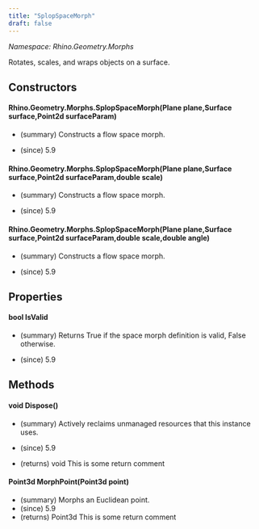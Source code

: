 ```yaml
---
title: "SplopSpaceMorph"
draft: false
---
```


*Namespace: Rhino.Geometry.Morphs*

   Rotates, scales, and wraps objects on a surface.
   
## Constructors
#### Rhino.Geometry.Morphs.SplopSpaceMorph(Plane plane,Surface surface,Point2d surfaceParam)
- (summary) 
     Constructs a flow space morph.
     
- (since) 5.9
#### Rhino.Geometry.Morphs.SplopSpaceMorph(Plane plane,Surface surface,Point2d surfaceParam,double scale)
- (summary) 
     Constructs a flow space morph.
     
- (since) 5.9
#### Rhino.Geometry.Morphs.SplopSpaceMorph(Plane plane,Surface surface,Point2d surfaceParam,double scale,double angle)
- (summary) 
     Constructs a flow space morph.
     
- (since) 5.9
## Properties
#### bool IsValid
- (summary) 
     Returns True if the space morph definition is valid, False otherwise.
     
- (since) 5.9
## Methods
#### void Dispose()
- (summary) 
     Actively reclaims unmanaged resources that this instance uses.
     
- (since) 5.9
- (returns) void This is some return comment
#### Point3d MorphPoint(Point3d point)
- (summary) Morphs an Euclidean point.
- (since) 5.9
- (returns) Point3d This is some return comment
